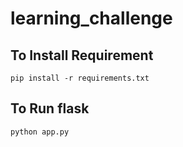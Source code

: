 # learning_challenge

## To Install Requirement

~~~
pip install -r requirements.txt
~~~

## To Run flask

~~~
python app.py
~~~